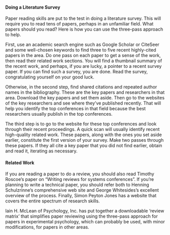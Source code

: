 #### Doing a Literature Survey

Paper reading skills are put to the test in doing a literature survey.  This will require you to read tens of papers, perhaps in an unfamiliar field.  What papers should you read?  Here is how you can use the three-pass approach to help.

First, use an academic search engine such as Google Scholar or CiteSeer and some well-chosen keywords to find three to five recent highly-cited papers in the area.  Do one pass on each paper to get a sense of the work, then read their related work sections.  You will find a thumbnail summary of the recent work, and perhaps, if you are lucky, a pointer to a recent survey paper.  If you can find such a survey, you are done.  Read the survey, congratulating yourself on your good luck.

Otherwise, in the second step, find shared citations and repeated author names in the bibliography.  These are the key papers and researchers in that area.  Download the key papers and set them aside.  Then go to the websites of the key researchers and see where they’ve published recently. That will help you identify the top conferences in that field because the best researchers usually publish in the top conferences.

The third step is to go to the website for these top conferences and look through their recent proceedings.  A quick scan will usually identify recent high-quality related work. These papers, along with the ones you set aside earlier, constitute the first version of your survey.  Make two passes through these papers.  If they all cite a key paper that you did not find earlier, obtain and read it, iterating as necessary.

#### Related Work

If you are reading a paper to do a review, you should also read Timothy Roscoe’s paper on “Writing reviews for systems conferences”.  If you’re planning to write a technical paper, you should refer both to Henning Schulzrinne’s comprehensive web site and George Whitesides’s excellent overview of the process.   Finally, Simon Peyton Jones has a website that covers the entire spectrum of research skills.

Iain H. McLean of Psychology, Inc. has put together a downloadable ‘review matrix’ that simplifies paper reviewing using the three-pass approach for papers in experimental psychology, which can probably be used, with minor modifications, for papers in other areas.